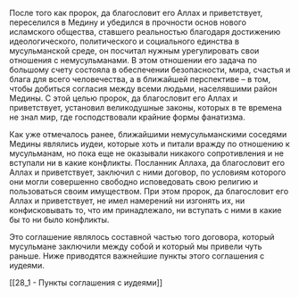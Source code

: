 После того как пророк, да благословит его Аллах и приветствует, переселился в Медину и убедился в прочности основ нового исламского общества, ставшего реальностью благодаря достижению идеологического, политического и социального единства в мусульманской среде, он посчитал нужным урегулировать свои отношения с немусульманами. В этом отношении его задача по большому счету состояла в обеспечении безопасности, мира, счастья и блага для всего человечества, а в ближайшей перспективе – в том, чтобы добиться согласия между всеми людьми, населявшими район Медины. С этой целью пророк, да благословит его Аллах и приветствует, установил великодушные законы, которых в те времена не знал мир, где господствовали крайние формы фанатизма.

Как уже отмечалось ранее, ближайшими немусульманскими соседями Медины являлись иудеи, которые хоть и питали вражду по отношению к мусульманам, но пока еще не оказывали никакого сопротивления и не вступали ни в какие конфликты. Посланник Аллаха, да благословит его Аллах и приветствует, заключил с ними договор, по условиям которого они могли совершенно свободно исповедовать свою религию и пользоваться своим имуществом. При этом пророк, да благословит его Аллах и приветствует, не имел намерений ни изгонять их, ни конфисковывать то, что им принадлежало, ни вступать с ними в какие бы то ни было конфликты.

Это соглашение являлось составной частью того договора, который мусульмане заключили между собой и который мы привели чуть раньше. Ниже приводятся важнейшие пункты этого соглашения с иудеями.

[[28_1 - Пункты соглашения с иудеями]]

